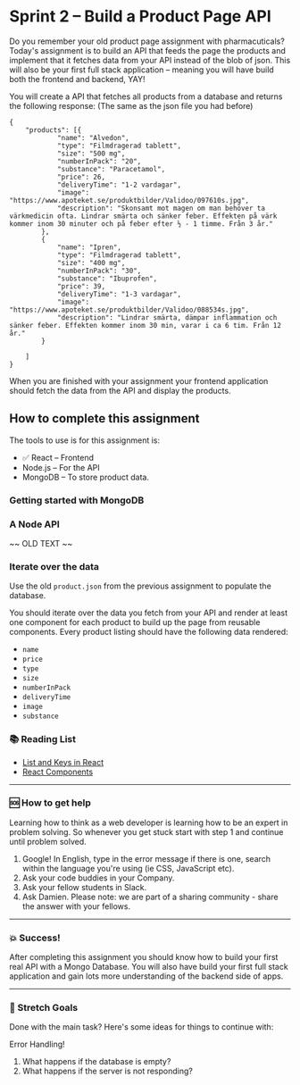 # Sprint 2 – Build a Product Page API

Do you remember your old product page assignment with pharmacuticals? Today's assignment is to build an API that feeds the page the products and implement that it fetches data from your API instead of the blob of json. This will also be your first full stack application – meaning you will have build both the frontend and backend, YAY! 

You will create a API that fetches all products from a database and returns the following response: (The same as the json file you had before)

```
{
	"products": [{
			"name": "Alvedon",
			"type": "Filmdragerad tablett",
			"size": "500 mg",
			"numberInPack": "20",
			"substance": "Paracetamol",
			"price": 26,
			"deliveryTime": "1-2 vardagar",
			"image": "https://www.apoteket.se/produktbilder/Validoo/097610s.jpg",
			"description": "Skonsamt mot magen om man behöver ta värkmedicin ofta. Lindrar smärta och sänker feber. Effekten på värk kommer inom 30 minuter och på feber efter ½ - 1 timme. Från 3 år."
		},
		{
			"name": "Ipren",
			"type": "Filmdragerad tablett",
			"size": "400 mg",
			"numberInPack": "30",
			"substance": "Ibuprofen",
			"price": 39,
			"deliveryTime": "1-3 vardagar",
			"image": "https://www.apoteket.se/produktbilder/Validoo/088534s.jpg",
			"description": "Lindrar smärta, dämpar inflammation och sänker feber. Effekten kommer inom 30 min, varar i ca 6 tim. Från 12 år."
		}
    
	]
}
```
When you are finished with your assignment your frontend application should fetch the data from the API and display the products. 


## How to complete this assignment

The tools to use is for this assignment is: 
* :white_check_mark: React – Frontend
* Node.js – For the API
* MongoDB – To store product data. 

### Getting started with MongoDB

### A Node API

~~ OLD TEXT ~~

### Iterate over the data

Use the old `product.json` from the previous assignment to populate the database. 

You should iterate over the data you fetch from your API and render at least one component for each product to build up the page from reusable components. Every product listing should have the following data rendered:

* `name`
* `price`
* `type`
* `size`
* `numberInPack`
* `deliveryTime`
* `image`
* `substance`

### :books: Reading List

* [List and Keys in React](https://reactjs.org/docs/lists-and-keys.html)
* [React Components](https://reactjs.org/docs/react-component.html)

---

### :sos: How to get help
Learning how to think as a web developer is learning how to be an expert in problem solving. So whenever you get stuck start with step 1 and continue until problem solved.

1. Google! In English, type in the error message if there is one, search within the language you're using (ie CSS, JavaScript etc).
2. Ask your code buddies in your Company.
3. Ask your fellow students in Slack.
4. Ask Damien. Please note: we are part of a sharing community - share the answer with your fellows.

---

### :boom: Success!

After completing this assignment you should know how to build your first real API with a Mongo Database. You will also have build your first full stack application and gain lots more understanding of the backend side of apps. 

---

### :runner: Stretch Goals

Done with the main task? Here's some ideas for things to continue with:

Error Handling! 
1. What happens if the database is empty? 
1. What happens if the server is not responding? 
